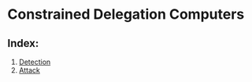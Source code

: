 # Constrained Delegation Computers

## Index:

  1. [Detection](#detection)
  2. [Attack](#attack)

